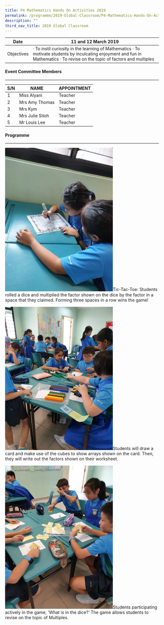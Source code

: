 ```yaml
---
title: P4 Mathematics Hands On Activities 2019
permalink: /programme/2019-Global-Classroom/P4-Mathematics-Hands-On-Activities-2019/
description: ""
third_nav_title: 2019 Global Classroom
---
```

| Date | 11 and 12 March 2019 |
|---|---|
| Objectives | ·       To instil curiosity in the learning of Mathematics ·       To motivate students by inculcating enjoyment and fun in Mathematics ·       To revise on the topic of factors and multiples |

#### Event Committee Members
-----------------------

| S/N | NAME | APPOINTMENT |
|---|---|---|
| 1 | Miss Alyani | Teacher |
| 2 | Mrs Amy Thomas | Teacher |
| 3 | Mrs Kym | Teacher |
| 4 | Mrs Julie Sitoh | Teacher |
| 5 | Mr Louis Lee | Teacher |

#### Programme
---------

<img style="width:70%;height:50%" src="/images/Programme/Global%20Classroom/2019%20Global%20Classroom/P4%20Mathematics%20Activities%202019/41.jpg">Tic-Tac-Toe: Students rolled a dice and multiplied the factor shown on the dice by the factor in a space that they claimed. Forming three spaces in a row wins the game!

<img style="width:70%;height:50%" src="/images/Programme/Global%20Classroom/2019%20Global%20Classroom/P4%20Mathematics%20Activities%202019/42.jpg">Students will draw a card and make use of the cubes to show arrays shown on the card. Then, they will write out the factors shown on their worksheet.

<img style="width:70%;height:50%" src="/images/Programme/Global%20Classroom/2019%20Global%20Classroom/P4%20Mathematics%20Activities%202019/43.jpg">Students participating actively in the game, ‘What is in the dice?’ The game allows students to revise on the topic of Multiples.